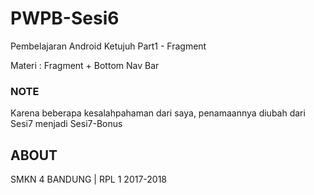 # PWPB-Sesi6
Pembelajaran Android Ketujuh Part1 - Fragment

Materi : Fragment + Bottom Nav Bar

### NOTE

Karena beberapa kesalahpahaman dari saya, penamaannya diubah dari Sesi7 menjadi Sesi7-Bonus

## ABOUT

SMKN 4 BANDUNG | RPL 1 2017-2018
